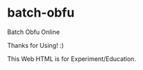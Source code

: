# batch-obfu
Batch Obfu Online

Thanks for Using! :)




This Web HTML is for Experiment/Education.
